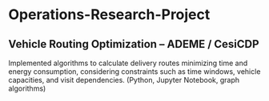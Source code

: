 # Operations-Research-Project
## Vehicle Routing Optimization – ADEME / CesiCDP
Implemented algorithms to calculate delivery routes minimizing time and energy consumption, considering constraints such as time windows, vehicle capacities, and visit dependencies.
(Python, Jupyter Notebook, graph algorithms)
